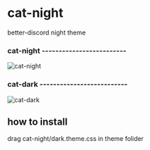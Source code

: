 # cat-night
better-discord night theme

### cat-night -------------------------
![cat-night](https://github.com/mypzik3D/cat-night/assets/149926497/535df6b8-fe03-4534-b44b-2b870ddfc29d)

### cat-dark --------------------------
![cat-dark](https://github.com/mypzik3D/cat-night/assets/149926497/425b10a2-a9e6-4ac1-b8bf-7d347784cd80)


## how to install
drag cat-night/dark.theme.css in theme folider
